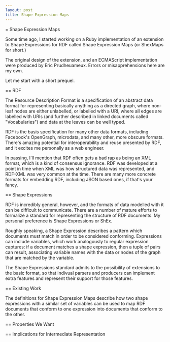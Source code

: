 ```yaml
---
layout: post
title: Shape Expression Maps
---
```

= Shape Expression Maps

Some time ago,
I started working on
a Ruby implementation of
an extension to
Shape Expressions
for
RDF
called
Shape Expression Maps
(or ShexMaps for short.)

The original design of the extension,
and an ECMAScript implementation
were produced by Eric Prudheuameux.
Errors or misapprehensions here are my own.

Let me start with a short prequel.

== RDF

The Resource Description Format
is a specification of an abstract data format
for representing basically anything
as a directed graph,
where non-leaf nodes
are either unlabelled,
or labelled with a URI,
where all edges are labelled with URIs
(and further described in linked documents called "Vocabularies")
and data at the leaves can be well typed.

RDF is the basis specification
for many other data formats,
including Facebook's
OpenGraph,
microdata,
and many other, more obscure formats.
There's amazing potential for interoperability and reuse
presented by RDF,
and it excites me personally as a web engineer.

In passing,
I'll mention that RDF often gets a bad rap
as being an XML format,
which is a kind of consensus ignorance.
RDF was developed at a point in time when XML
was how structured data was represented,
and RDF-XML was very common at the time.
There are many more concrete formats
for embedding RDF,
including JSON based ones, if that's your fancy.

== Shape Expressions

RDF is incredibly general, however,
and the formats of data modelled with it can be difficult to communicate.
There are a number of mature efforts to formalize a standard
for representing the structure of RDF documents.
My personal preference is Shape Expressions
or ShEx.

Roughly speaking,
a Shape Expression describes
a pattern which documents must match
in order to be considered
conforming.
Expressions can include variables,
which work analogously to
regular expression captures:
if a document matches a shape expression,
then a tuple of pairs can result,
associating variable names with
the data or nodes of the graph
that are matched by the variable.

The Shape Expressions standard
admits to the possibility of extensions to the basic format,
so that indivual parsers and producers
can implement extra features
and represent their support for those features.

== Existing Work

The definitions for Shape Expression Maps
describe how two shape expressions
with a similar set of variables
can be used to map
RDF documents that conform to one expression
into documents that conform to the other.

== Properties We Want

== Implications for Intermediate Representation
